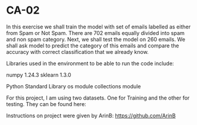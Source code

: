 # CA-02
In this exercise we shall train the model with set of emails labelled as either from Spam or Not Spam. There are 702 emails equally divided into spam and non spam category. Next, we shall test the model on 260 emails. We shall ask model to predict the category of this emails and compare the accuracy with correct classification that we already know.


Libraries used in the environment to be able to run the code include:

numpy 1.24.3
sklearn 1.3.0

Python Standard Library
os module
collections module

For this project, I am using two datasets. One for Training and the other for testing. They can be found here:

Instructions on project were given by ArinB:
https://github.com/ArinB
